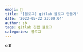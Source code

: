 ```yaml
---
emoji: 📝
title: "[블로그] gitlab 블로그 만들기"
date: '2023-05-22 23:00:04'
author: sb
tags: gitlab 깃랩 블로그
categories: 블로그
---
```

sdf
```toc

```